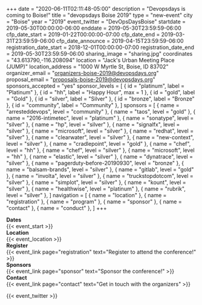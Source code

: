 +++
date = "2020-06-11T02:11:48-05:00"
description = "Devopsdays is coming to Boise!"
title = "devopsdays Boise 2019"
type = "new-event"
city = "Boise"
year = "2019"
event_twitter = "DevOpsDaysBoise"
startdate = 2019-05-30T00:00:00-06:00
enddate = 2019-05-30T23:59:59-06:00
cfp_date_start = 2019-01-22T00:00:00-07:00
cfp_date_end = 2019-03-31T23:59:59-06:00
cfp_date_announce = 2019-04-15T23:59:59-06:00
registration_date_start = 2018-12-01T00:00:00-07:00
registration_date_end = 2019-05-30T23:59:59-06:00
sharing_image = "sharing.jpg"
coordinates = "43.613790,-116.208094"
location = "Jack's Urban Meeting Place (JUMP)"
location_address = "1000 W Myrtle St, Boise, ID 83702"
organizer_email = "organizers-boise-2019@devopsdays.org"
proposal_email = "proposals-boise-2019@devopsdays.org"
sponsors_accepted = "yes"
sponsor_levels = [
    { id = "platinum", label = "Platinum" },
    { id = "hh", label = "Happy Hour", max = 1 },
    { id = "gold", label = "Gold" },
    { id = "silver", label = "Silver" },
    { id = "bronze", label = "Bronze" },
    { id = "community", label = "Community" },
]
sponsors = [
    { name = "arresteddevops", level = "community" },
    { name = "taos", level = "gold" },
    { name = "2016-intimetec", level = "platinum" },
    { name = "sonatype", level = "silver" },
    { name = "hp", level = "silver" },
    { name = "signalfx", level = "silver" },
    { name = "microsoft", level = "silver" },
    { name = "redhat", level = "silver" },
    { name = "clearwater", level = "silver" },
    { name = "new-context", level = "silver" },
    { name = "cradlepoint", level = "gold" },
    { name = "chef", level = "hh" },
    { name = "chef", level = "silver" },
    { name = "microsoft", level = "hh" },
    { name = "elastic", level = "silver" },
    { name = "dynatrace", level = "silver" },
    { name = "pagerduty-before-20190930", level = "bronze" },
    { name = "balsam-brands", level = "silver" },
    { name = "gitlab", level = "gold" },
    { name = "involta", level = "silver" },
    { name = "truckstopdotcom", level = "silver" },
    { name = "simplot", level = "silver" },
    { name = "kount", level = "silver" },
    { name = "healthwise", level = "platinum" },
    { name = "rubrik", level = "silver" },
]
navigation = [
    { name = "location" },
    { name = "registration" },
    { name = "program" },
    { name = "sponsor" },
    { name = "contact" },
    { name = "conduct" },
]
+++
<!-- <div style="text-align:center;">
  {{< event_logo >}}
</div> -->

<div class = "row">
  <div class = "col-md-2">
    <strong>Dates</strong>
  </div>
  <div class = "col-md-8">
    {{< event_start >}}
  </div>
</div>

<div class = "row">
  <div class = "col-md-2">
    <strong>Location</strong>
  </div>
  <div class = "col-md-8">
    {{< event_location >}}
  </div>
</div>

<div class = "row">
  <div class = "col-md-2">
    <strong>Register</strong>
  </div>
  <div class = "col-md-8">
    {{< event_link page="registration" text="Register to attend the conference!" >}}
  </div>
</div>

<!-- div class = "row">
  <div class = "col-md-2">
    <strong>Propose</strong>
  </div>
  <div class = "col-md-8">
    {{< event_link page="propose" text="Propose a talk!" >}}
  </div>
</div> -->

<!-- <div class = "row">
  <div class = "col-md-2">
    <strong>Program</strong>
  </div>
  <div class = "col-md-8">
    View the {{< event_link page="program" text="program." >}}
  </div>
</div> -->

<!-- <div class = "row">
  <div class = "col-md-2">
    <strong>Speakers</strong>
  </div>
  <div class = "col-md-8">
    Check out the {{< event_link page="speakers" text="speakers!" >}}
  </div>
</div> -->

<div class = "row">
  <div class = "col-md-2">
    <strong>Sponsors</strong>
  </div>
  <div class = "col-md-8">
    {{< event_link page="sponsor" text="Sponsor the conference!" >}}
  </div>
</div>

<div class = "row">
  <div class = "col-md-2">
    <strong>Contact</strong>
  </div>
  <div class = "col-md-8">
    {{< event_link page="contact" text="Get in touch with the organizers" >}}
  </div>
</div>

{{< event_twitter >}}
